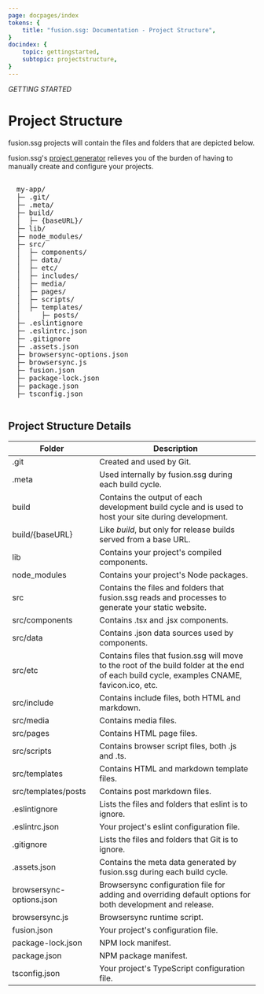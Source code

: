 ```yaml
---
page: docpages/index
tokens: {
    title: "fusion.ssg: Documentation - Project Structure",
}
docindex: {
    topic: gettingstarted,
    subtopic: projectstructure,
}
---
```


<em>GETTING STARTED</em>


# Project Structure

fusion.ssg projects will contain the files and folders that are depicted below.

<p class="info">fusion.ssg's <a href="{baseURL}/docs/projectgenerator">project generator</a> relieves you of the burden of having to manually create and configure your projects.</p>

<pre>

  my-app/
  ├─ .git/
  ├─ .meta/
  ├─ build/
  │  ├─ &lbrace;baseURL&rbrace;/
  ├─ lib/
  ├─ node_modules/
  ├─ src/
  │  ├─ components/
  │  ├─ data/
  │  ├─ etc/
  │  ├─ includes/
  │  ├─ media/
  │  ├─ pages/
  │  ├─ scripts/
  │  ├─ templates/
  │     ├─ posts/
  ├─ .eslintignore
  ├─ .eslintrc.json
  ├─ .gitignore
  ├─ .assets.json
  ├─ browsersync-options.json
  ├─ browsersync.js
  ├─ fusion.json
  ├─ package-lock.json
  ├─ package.json
  ├─ tsconfig.json

</pre>

## Project Structure Details

<table role="grid">
    <thead>
        <tr>
            <th>Folder</th>
            <th>Description</th>
        </tr>
    </thead>
    <tbody>
        <tr>
            <td class="lighter-text">.git</td>
            <td>Created and used by Git.</td>
        </tr>
        <tr>
            <td class="lighter-text">.meta</td>
            <td>Used internally by fusion.ssg during each build cycle.</td>
        </tr>
        <tr>
            <td>build</td>
            <td>Contains the output of each development build cycle and is used to host your site during development.</td>
        </tr>
        <tr>
            <td>build/&lbrace;baseURL&rbrace;</td>
            <td>Like <em>build</em>, but only for release builds served from a base URL.</td>
        </tr>
        <tr>
            <td>lib</td>
            <td>Contains your project's compiled components.</td>
        </tr>
        <tr>
            <td class="lighter-text">node_modules</td>
            <td>Contains your project's Node packages.</td>
        </tr>
        <tr>
            <td>src</td>
            <td>Contains the files and folders that fusion.ssg reads and processes to generate your static website.</td>
        </tr>
        <tr>
            <td>src/components</td>
            <td>Contains .tsx and .jsx components.</td>
        </tr>
        <tr>
            <td>src/data</td>
            <td>Contains .json data sources used by components.</td>
        </tr>
        <tr>
            <td>src/etc</td>
            <td>Contains files that fusion.ssg will move to the root of the build folder at the end of each build cycle, examples CNAME, favicon.ico, etc.</td>
        </tr>
        <tr>
            <td>src/include</td>
            <td>Contains include files, both HTML and markdown.</td>
        </tr>
        <tr>
            <td>src/media</td>
            <td>Contains media files.</td>
        </tr>
        <tr>
            <td>src/pages</td>
            <td>Contains HTML page files.</td>
        </tr>
        <tr>
            <td>src/scripts</td>
            <td>Contains browser script files, both .js and .ts.</td>
        </tr>
        <tr>
            <td>src/templates</td>
            <td>Contains HTML and markdown template files.</td>
        </tr>
        <tr>
            <td>src/templates/posts</td>
            <td>Contains post markdown files.</td>
        </tr>
        <tr>
            <td class="lighter-text">.eslintignore</td>
            <td>Lists the files and folders that eslint is to ignore.</td>
        </tr>
        <tr>
            <td class="lighter-text">.eslintrc.json</td>
            <td>Your project's eslint configuration file.</td>
        </tr>
        <tr>
            <td class="lighter-text">.gitignore</td>
            <td>Lists the files and folders that Git is to ignore.</td>
        </tr>
        <tr>
            <td>.assets.json</td>
            <td>Contains the meta data generated by fusion.ssg during each build cycle.</td>
        </tr>
        <tr>
            <td>browsersync-options.json</td>
            <td>Browsersync configuration file for adding and overriding default options for both development and release.</td>
        </tr>
        <tr>
            <td>browsersync.js</td>
            <td>Browsersync runtime script.</td>
        </tr>
        <tr>
            <td>fusion.json</td>
            <td>Your project's configuration file.</td>
        </tr>
        <tr>
            <td class="lighter-text">package-lock.json</td>
            <td>NPM lock manifest.</td>
        </tr>
            <td class="lighter-text">package.json</td>
            <td>NPM package manifest.</td>
        </tr>
        <tr>
            <td class="lighter-text">tsconfig.json</td>
            <td>Your project's TypeScript configuration file.</td>
        </tr>
    </tbody>
</table>
